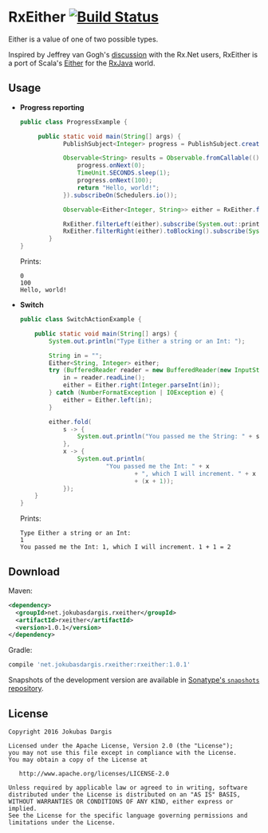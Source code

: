 RxEither [![Build Status](https://travis-ci.org/eleventigers/rxeither.svg?branch=master)](https://travis-ci.org/eleventigers/rxeither)
========

Either is a value of one of two possible types.

Inspired by Jeffrey van Gogh's [discussion][jeffrey] with the Rx.Net users, RxEither is a port of Scala's [Either][either] for the [RxJava][rx] world.

Usage
-----

* **Progress reporting**

  ```java
  public class ProgressExample {

       public static void main(String[] args) {
              PublishSubject<Integer> progress = PublishSubject.create();

              Observable<String> results = Observable.fromCallable(() -> {
                  progress.onNext(0);
                  TimeUnit.SECONDS.sleep(1);
                  progress.onNext(100);
                  return "Hello, world!";
              }).subscribeOn(Schedulers.io());

              Observable<Either<Integer, String>> either = RxEither.from(progress, results).share();

              RxEither.filterLeft(either).subscribe(System.out::println);
              RxEither.filterRight(either).toBlocking().subscribe(System.out::println);
          }
  }
  ```
  Prints:

  ```
  0
  100
  Hello, world!
  ```

* **Switch**

  ```java
  public class SwitchActionExample {

      public static void main(String[] args) {
          System.out.println("Type Either a string or an Int: ");

          String in = "";
          Either<String, Integer> either;
          try (BufferedReader reader = new BufferedReader(new InputStreamReader(System.in))) {
              in = reader.readLine();
              either = Either.right(Integer.parseInt(in));
          } catch (NumberFormatException | IOException e) {
              either = Either.left(in);
          }

          either.fold(
              s -> {
                  System.out.println("You passed me the String: " + s);
              },
              x -> {
                  System.out.println(
                          "You passed me the Int: " + x
                                  + ", which I will increment. " + x + " + 1 = "
                                  + (x + 1));
              });
      }
  }
  ```

  Prints:

  ```
  Type Either a string or an Int:
  1
  You passed me the Int: 1, which I will increment. 1 + 1 = 2
  ```


Download
--------
Maven:
```xml
<dependency>
  <groupId>net.jokubasdargis.rxeither</groupId>
  <artifactId>rxeither</artifactId>
  <version>1.0.1</version>
</dependency>
```
Gradle:
```groovy
compile 'net.jokubasdargis.rxeither:rxeither:1.0.1'
```

Snapshots of the development version are available in [Sonatype's `snapshots` repository][snap].

License
-------

    Copyright 2016 Jokubas Dargis

    Licensed under the Apache License, Version 2.0 (the "License");
    you may not use this file except in compliance with the License.
    You may obtain a copy of the License at

       http://www.apache.org/licenses/LICENSE-2.0

    Unless required by applicable law or agreed to in writing, software
    distributed under the License is distributed on an "AS IS" BASIS,
    WITHOUT WARRANTIES OR CONDITIONS OF ANY KIND, either express or implied.
    See the License for the specific language governing permissions and
    limitations under the License.


 [either]: http://www.scala-lang.org/api/rc2/scala/Either.html
 [rx]: https://github.com/ReactiveX/RxJava/
 [snap]: https://oss.sonatype.org/content/repositories/snapshots/
 [jeffrey]: https://social.msdn.microsoft.com/Forums/en-US/abe175c9-fad6-4d9c-b3e1-012a14f96fda/exposing-progress-vs-data